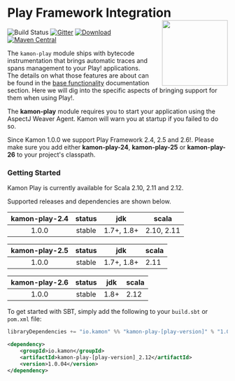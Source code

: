 # Play Framework Integration <img align="right" src="https://rawgit.com/kamon-io/Kamon/master/kamon-logo.svg" height="150px" style="padding-left: 20px"/>
![Build Status](https://travis-ci.org/kamon-io/kamon-play.svg?branch=kamon-1.0)
[![Gitter](https://badges.gitter.im/Join%20Chat.svg)](https://gitter.im/kamon-io/Kamon?utm_source=badge&utm_medium=badge&utm_campaign=pr-badge&utm_content=badge)
[ ![Download](https://api.bintray.com/packages/kamon-io/snapshots/kamon-play/images/download.svg) ](https://bintray.com/kamon-io/snapshots/kamon-play/_latestVersion)
[![Maven Central](https://maven-badges.herokuapp.com/maven-central/io.kamon/kamon-play-2.6_2.12/badge.svg)](https://maven-badges.herokuapp.com/maven-central/io.kamon/kamon-play-2.6_2.12)

The `kamon-play` module ships with bytecode instrumentation that brings automatic traces and spans management to your Play! applications. The details on what those features are about can be found
in the [base functionality] documentation section. Here we will dig into the specific aspects of bringing support for them when using
Play!.

The <b>kamon-play</b> module requires you to start your application using the AspectJ Weaver Agent. Kamon will warn you
at startup if you failed to do so.

Since Kamon 1.0.0 we support Play Framework 2.4, 2.5 and 2.6!. Please make sure you add either <b>kamon-play-24</b>, <b>kamon-play-25</b> or <b>kamon-play-26</b> to your project's classpath.

### Getting Started

Kamon Play is currently available for Scala 2.10, 2.11 and 2.12.

Supported releases and dependencies are shown below.

| kamon-play-2.4  | status | jdk  | scala            
|:------:|:------:|:----:|------------------
|  1.0.0 | stable | 1.7+, 1.8+ | 2.10, 2.11 

| kamon-play-2.5  | status | jdk  | scala   
|:------:|:------:|:----:|------------------
|  1.0.0 | stable | 1.7+, 1.8+ | 2.11 

| kamon-play-2.6  | status | jdk  | scala   
|:------:|:------:|:----:|------------------
|  1.0.0 | stable | 1.8+ | 2.12  


To get started with SBT, simply add the following to your `build.sbt` or `pom.xml`
file:

```scala
libraryDependencies += "io.kamon" %% "kamon-play-[play-version]" % "1.0.0"
```

```xml
<dependency>
    <groupId>io.kamon</groupId>
    <artifactId>kamon-play-[play-version]_2.12</artifactId>
    <version>1.0.04</version>
</dependency>
```
[base functionality]: http://kamon.io/integrations/web-and-http-toolkits/base-functionality/
